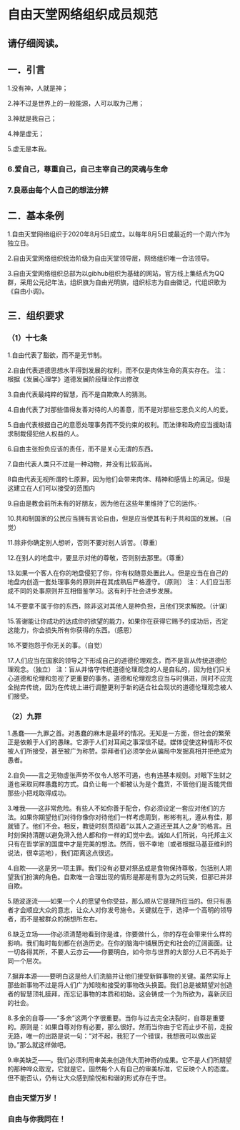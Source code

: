 # 自由天堂网络组织成员规范


## 请仔细阅读。



## 一．引言

1.没有神，人就是神；

2.神不过是世界上的一般能源，人可以取为己用；

3.神就是我自己；

4.神是虚无；

5.虚无是本我。

### 6.爱自己，尊重自己，自己主宰自己的灵魂与生命

### 7.良恶由每个人自己的想法分辨

## 二．基本条例

1.自由天堂网络组织于2020年8月5日成立。以每年8月5日或最近的一个周六作为独立日。

2.自由天堂网络组织统治阶级为自由天堂领导层，网络组织唯一合法领导。

3.自由天堂网络组织总部为以gibhub组织为基础的网站，官方线上集结点为QQ群，采用公元纪年法，组织旗为自由光明旗，组织标志为自由徽记，代组织歌为《自由小调》。

## 三．组织要求

### （1）十七条
1.自由代表了豁欲，而不是无节制。

2.自由代表道德思想水平得到发展的权利，而不仅是肉体生命的真实存在。
注：根据《发展心理学》道德发展阶段理论作出修改

3.自由代表最纯粹的智慧，而不是自欺欺人的猜测。

4.自由代表了对那些值得友善对待的人的善意，而不是对那些忘恩负义的人的爱。

5.自由代表根据自己的意愿处理事务而不受约束的权利。而法律和政府应当援助请求制裁侵犯他人权益的人。

6.自由主张担负应该的责任，而不是关心无谓的东西。

7.自由代表人类只不过是一种动物，并没有比较高尚。

8自由代表无视所谓的七原罪，因为他们会带来肉体、精神和感情上的满足。但是这建立在人们可以接受的范围内

9.自由是教会前所未有的好朋友，因为他在这些年里维持了它的运作。·

10.共和制国家的公民应当拥有言论自由，但是应当使其有利于共和国的发展。（自觉）

11.除非你确定别人想听，否则不要对别人诉苦。（尊重）

12.在别人的地盘中，要显示对他的尊敬，否则别去那里。（尊重）

13.如果一个客人在你的地盘侵犯了你，你有权随意处置此人。但是应当在自己的地盘内创造一套处理事务的原则并在其成熟后严格遵守。（原则）
注：人们应当形成不同的处事原则并互相借鉴学习。这有利于社会进步发展。

14.不要拿不属于你的东西，除非这对其他人是种负担，且他们哭求解脱。（计谋）

15.答谢能让你成功的达成你的欲望的能力，如果你在获得它赐予的成功后，否定这能力，你会损失所有你获得的东西。（感恩）

16.不要抱怨于你无关的事。（自觉）

17.人们应当在国家的领导之下形成自己的道德伦理观念，而不是盲从传统道德伦理观念。（独立）
注：盲从并恪守传统道德伦理观念的人是自私的，因为他们只关心道德和伦理和忽视了更重要的事务。道德和伦理观念应当与时俱进，同时不应完全抛弃传统，因为在传统上进行调整更利于新的适合社会现状的道德伦理观念被人们接受。


### （2）九罪

1.愚蠢——九罪之首。对愚蠢的麻木是最坏的情况。无知是一方面，但社会的繁荣正是依赖于人们的愚昧。它源于人们对耳闻之事深信不疑。媒体促使这种情形不仅被人们所接受，甚至被广为称赞。崇拜者们必须学会从骗局中发掘真相并拒绝成为愚者。

2.自负——言之无物虚张声势不仅令人怒不可遏，也有违基本规则。对眼下生财之道也采取同样愚蠢的方式。自负让每一个都被认为是个蠢货，不管他们是否能凭借那些小把戏取得成功。

3.唯我——这非常危险。有些人不如你善于配合，你必须设定一套应对他们的方法。如果你期望他们对待你像你对待他们一样考虑周到，彬彬有礼，遵从有佳，那就错了。他们不会。相反，教徒时刻贯彻着“以其人之道还至其人之身”的格言。且时刻保持清醒以避免滑入他人都和你一样的幻觉中去。诚如人们所说，乌托邦主义只有在哲学家的国度中才是完美的想法。然而，很不幸地（或者根据马基亚维利的说法，很幸运地），我们距离这点很远。

4.自欺——这是另一项主罪。我们没有必要对祭品或是食物保持尊敬，包括别人期望我们扮演的角色。自欺唯一合理出现的情形是那是有意为之的玩笑，但那已并非自欺。

5.随波逐流——如果一个人的愿望令你受益，那么顺从它是理所应当的。但只有愚者才会顺应大众的意志，让众人对你发号施令。关键就在于，选择一个高明的领导者，而不是被群众的胡想所左右。

6.缺乏立场——你必须清楚地看到你是谁，你要做什么，你的存在会带来什么样的影响。我们每时每刻都在创造历史。在你的脑海中铺展历史和社会的辽阔画面。让一切各得其所，不要人云亦云——你要明白，如今你与世界的大部分人已不再处于同一个层次。

7.摒弃本源——要明白这是给人们洗脑并让他们接受新鲜事物的关键。虽然实际上那些新事物不过是将人们广为知晓和接受的事物改头换面。我们总是被期望对创造者的智慧顶礼膜拜，而忘记事物的本质和初始。这会铸成一个为所欲为，喜新厌旧的社会。

8.多余的自尊——“多余”这两个字很重要。当你与过去完全决裂时，自尊是重要的。原则是：如果自尊对你有必要，那么很好。然而当你由于它而止步不前，走投无路，唯一的出路是说一句：“对不起，我犯了一个错误，我想我可以做出妥协。”那么就这样做吧。

9.审美缺乏——。我们必须利用审美来创造伟大而神奇的成果。它不是人们所期望的那种哗众取宠，它就是它。固然每个人有自己的审美标准，它反映个人的态度。但不能否认，仍有让大众感到愉悦和和谐的形式存在于世。

 
### 自由天堂万岁！
### 自由与你我同在！
